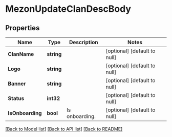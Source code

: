 # MezonUpdateClanDescBody

## Properties
Name | Type | Description | Notes
------------ | ------------- | ------------- | -------------
**ClanName** | **string** |  | [optional] [default to null]
**Logo** | **string** |  | [optional] [default to null]
**Banner** | **string** |  | [optional] [default to null]
**Status** | **int32** |  | [optional] [default to null]
**IsOnboarding** | **bool** | Is onboarding. | [optional] [default to null]

[[Back to Model list]](../README.md#documentation-for-models) [[Back to API list]](../README.md#documentation-for-api-endpoints) [[Back to README]](../README.md)


